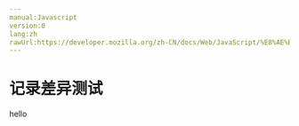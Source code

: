 ```yaml
---
manual:Javascript
version:0
lang:zh
rawUrl:https://developer.mozilla.org/zh-CN/docs/Web/JavaScript/%E8%AE%B0%E5%BD%95%E5%B7%AE%E5%BC%82%E6%B5%8B%E8%AF%95
---
```


# 记录差异测试





hello




